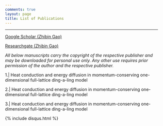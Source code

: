 ```yaml
---
comments: true
layout: page
title: List of Publications
---
```

---
[Google Scholar (Zhibin Gao)](https://scholar.google.com.sg/citations?user=LN4AinsAAAAJ&hl=en)

[Researchgate (Zhibin Gao)](https://www.researchgate.net/profile/Zhibin_Gao2)


*All below manuscripts carry the copyright of the respective publisher and may be 
downloaded for personal use only. Any other use requires prior permission of the 
author and the respective publisher.*

1.| Heat conduction and energy diffusion in momentum-conserving 
     one-dimensional full-lattice ding-a-ling model

2.| Heat conduction and energy diffusion in momentum-conserving one-dimensional 
     full-lattice ding-a-ling model

3.| Heat conduction and energy diffusion in momentum-conserving one-dimensional 
     full-lattice ding-a-ling model



   
 




{% include disqus.html %}

